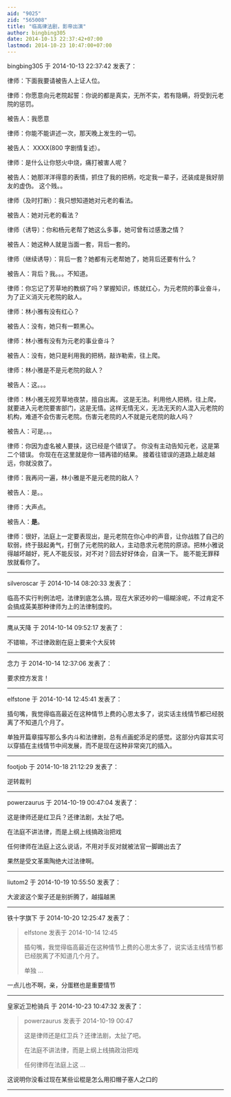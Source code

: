 ```yaml
---
aid: "9025"
zid: "565008"
title: "临高律法剧，影帝出演"
author: bingbing305
date: 2014-10-13 22:37:42+07:00
lastmod: 2014-10-23 10:47:00+07:00
---
```


bingbing305 于 2014-10-13 22:37:42 发表了：

律师：下面我要请被告人上证人位。

律师：你愿意向元老院起誓：你说的都是真实，无所不实，若有隐瞒，将受到元老院的惩罚。

被告人：我愿意

律师：你能不能讲述一次，那天晚上发生的一切。

被告人： XXXX(800 字剧情复述）。

律师：是什么让你怒火中烧，痛打被害人呢？

被告人：她那洋洋得意的表情，抓住了我的把柄，吃定我一辈子，还装成是我好朋友的虚伪。 这个贱。。

律师（及时打断）：我只想知道她对元老的看法。

被告人：她对元老的看法？

律师（诱导）：你和杨元老帮了她这么多事，她可曾有过感激之情？

被告人：她这种人就是当面一套，背后一套的。

律师（继续诱导）：背后一套？她都有元老帮她了，她背后还要有什么？

被告人：背后？我。。。不知道。

律师：你忘记了芳草地的教纲了吗？掌握知识，练就红心，为元老院的事业奋斗，为了正义消灭元老院的敌人。

律师：林小雅有没有红心？

被告人：没有，她只有一颗黑心。

律师：林小雅有没有为元老的事业奋斗？

被告人：没有，她只是利用我的把柄，敲诈勒索，往上爬。

律师：林小雅是不是元老院的敌人？

被告人：这。。。

律师：林小雅无视芳草地夜禁，擅自出离。 这是无法。利用他人把柄，往上爬，就要进入元老院要害部门，这是无情。这样无情无义，无法无天的人混入元老院的机构，难道不会伤害元老院。伤害元老院的人不就是元老院的敌人吗？

被告人：可是。。。

律师：你因为虚名被人要挟，这已经是个错误了。 你没有主动告知元老，这是第二个错误。 你现在在这里就是你一错再错的结果。 接着往错误的道路上越走越远，你就没救了。

律师：我再问一遍，林小雅是不是元老院的敌人？

被告人：是。。

律师：大声点。

被告人：**是**。

律师：很好，法庭上一定要表现出，是元老院在你心中的声音，让你战胜了自己的软弱，终于鼓起勇气，打倒了元老院的敌人，主动恳求元老院的原谅。把林小雅说得越坏越好，死人不能反驳，对不对？回去好好体会，自演一下。 能不能无罪释放就看你了。

---

silveroscar 于 2014-10-14 08:20:33 发表了：

临高不实行判例法吧，法律到底怎么搞，现在大家还吵的一塌糊涂呢，不过肯定不会搞成英美那种律师为上的法律制度的。

---

鹰从天降 于 2014-10-14 09:52:17 发表了：

不错嘛，不过律政剧在庭上要来个大反转

---

念力 于 2014-10-14 12:37:06 发表了：

要求控方发言！

---

elfstone 于 2014-10-14 12:45:41 发表了：

插句嘴，我觉得临高最近在这种情节上费的心思太多了，说实话主线情节都已经脱离了不知道几个月了。

单独开篇章描写那么多内斗和法律剧，总有点画蛇添足的感觉。这部分内容其实可以穿插在主线情节中间发展，而不是现在这种非常突兀的插入。

---

footjob 于 2014-10-18 21:12:29 发表了：

逆转裁判

---

powerzaurus 于 2014-10-19 00:47:04 发表了：

这是律师还是红卫兵？还律法剧，太扯了吧。

在法庭不讲法律，而是上纲上线搞政治把戏

任何律师在法庭上这么说话，不用对手反对就被法官一脚踢出去了

果然是受文革熏陶绝大过法律啊。

---

liutom2 于 2014-10-19 10:55:50 发表了：

大波波这个案子还是别折腾了，越描越黑

---

铁十字旗下 于 2014-10-20 12:25:47 发表了：

> elfstone 发表于 2014-10-14 12:45
>
> 插句嘴，我觉得临高最近在这种情节上费的心思太多了，说实话主线情节都已经脱离了不知道几个月了。
>
> 单独 ...

一点儿也不啊，亲，分蛋糕也是重要情节

---

皇家近卫枪骑兵 于 2014-10-23 10:47:32 发表了：

> powerzaurus 发表于 2014-10-19 00:47
>
> 这是律师还是红卫兵？还律法剧，太扯了吧。
>
> 在法庭不讲法律，而是上纲上线搞政治把戏
>
> 任何律师在法庭上这 ...

这说明你没看过现在某些讼棍是怎么用扣帽子塞人之口的

---
